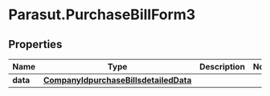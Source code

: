 # Parasut.PurchaseBillForm3

## Properties
Name | Type | Description | Notes
------------ | ------------- | ------------- | -------------
**data** | [**CompanyIdpurchaseBillsdetailedData**](CompanyIdpurchaseBillsdetailedData.md) |  | 


